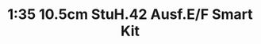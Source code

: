 ---
layout: product
title: "1:35 10.5cm StuH.42 Ausf.E/F Smart Kit"
price: "9800" 
desc: "Maketa"
img_path: "/assets/img/DRA6834.webp"
brand: "Dragon"
available: false
special_offer: false
new: false
soon: false
cat: "010000"
subcat: "010600"
subsubcat: "0N/A"
sifra: "DRA6834"
popular: false
---